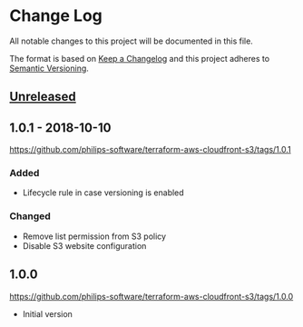 # Change Log
All notable changes to this project will be documented in this file.

The format is based on [Keep a Changelog](http://keepachangelog.com/)
and this project adheres to [Semantic Versioning](http://semver.org/).

## [Unreleased]

## 1.0.1 - 2018-10-10
https://github.com/philips-software/terraform-aws-cloudfront-s3/tags/1.0.1
### Added
- Lifecycle rule in case versioning is enabled

### Changed
- Remove list permission from S3 policy
- Disable S3 website configuration

## 1.0.0
https://github.com/philips-software/terraform-aws-cloudfront-s3/tags/1.0.0
- Initial version

[Unreleased]: https://github.com/philips-software/terraform-aws-cloudfront-s3/compare/1.0.0...HEAD
